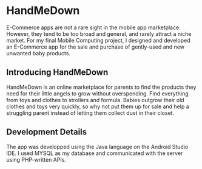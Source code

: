 # HandMeDown

E-Commerce apps are not a rare sight in the mobile app marketplace. However, they tend to be too broad and general, and rarely attract a niche market. 
For my final Mobile Computing project, I designed and developed an E-Commerce app for the sale and purchase of gently-used and new unwanted baby products.

## Introducing HandMeDown

HandMeDown is an online marketplace for parents to find the products they need for their little angels to grow without overspending. Find everything from toys and clothes
to strollers and formula. Babies outgrow their old clothes and toys very quickly, so why not put them up for sale and help a struggling parent instead of letting them
collect dust in their closet.

## Development Details

The app was developped using the Java language on the Android Studio IDE. I used MYSQL as my database and communicated with the server using PHP-written APIs.
